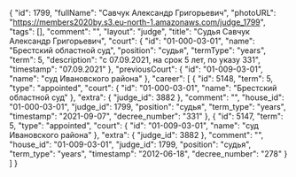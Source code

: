 {
    "id": 1799,
    "fullName": "Савчук Александр Григорьевич",
    "photoURL": "https://members2020by.s3.eu-north-1.amazonaws.com/judge_1799",
    "tags": [],
    "comment": "",
    "layout": "judge",
    "title": "Судья Савчук Александр Григорьевич",
    "court": {
        "id": "01-000-03-01",
        "name": "Брестский областной суд",
        "position": "судья",
        "termType": "years",
        "term": 5,
        "description": "c 07.09.2021, на срок 5 лет, по указу 331",
        "timestamp": "07.09.2021"
    },
    "previousCourt": {
        "id": "01-009-03-01",
        "name": "суд Ивановского района"
    },
    "career": [
        {
            "id": 5148,
            "term": 5,
            "type": "appointed",
            "court": {
                "id": "01-000-03-01",
                "name": "Брестский областной суд"
            },
            "extra": {
                "judge_id": 3882
            },
            "comment": "",
            "house_id": "01-000-03-01",
            "judge_id": 1799,
            "position": "судья",
            "term_type": "years",
            "timestamp": "2021-09-07",
            "decree_number": "331"
        },
        {
            "id": 5147,
            "term": 5,
            "type": "appointed",
            "court": {
                "id": "01-009-03-01",
                "name": "суд Ивановского района"
            },
            "extra": {
                "judge_id": 3882
            },
            "comment": "",
            "house_id": "01-009-03-01",
            "judge_id": 1799,
            "position": "судья",
            "term_type": "years",
            "timestamp": "2012-06-18",
            "decree_number": "278"
        }
    ]
}